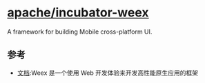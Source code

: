 # [apache/incubator-weex](https://github.com/apache/incubator-weex/)

A framework for building Mobile cross-platform UI.

## 参考

* [文档](http://weex-project.io/cn/guide/):Weex 是一个使用 Web 开发体验来开发高性能原生应用的框架
